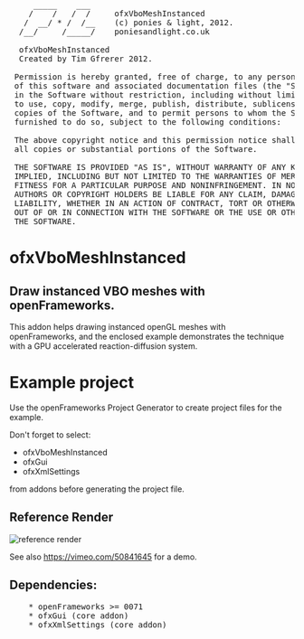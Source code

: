 <pre>
     _____    ___     
    /    /   /  /     ofxVboMeshInstanced
   /  __/ * /  /__    (c) ponies & light, 2012. 
  /__/     /_____/    poniesandlight.co.uk

  ofxVboMeshInstanced
  Created by Tim Gfrerer 2012.
  
 Permission is hereby granted, free of charge, to any person obtaining a copy
 of this software and associated documentation files (the "Software"), to deal
 in the Software without restriction, including without limitation the rights
 to use, copy, modify, merge, publish, distribute, sublicense, and/or sell
 copies of the Software, and to permit persons to whom the Software is
 furnished to do so, subject to the following conditions:
 
 The above copyright notice and this permission notice shall be included in
 all copies or substantial portions of the Software.
 
 THE SOFTWARE IS PROVIDED "AS IS", WITHOUT WARRANTY OF ANY KIND, EXPRESS OR
 IMPLIED, INCLUDING BUT NOT LIMITED TO THE WARRANTIES OF MERCHANTABILITY,
 FITNESS FOR A PARTICULAR PURPOSE AND NONINFRINGEMENT. IN NO EVENT SHALL THE
 AUTHORS OR COPYRIGHT HOLDERS BE LIABLE FOR ANY CLAIM, DAMAGES OR OTHER
 LIABILITY, WHETHER IN AN ACTION OF CONTRACT, TORT OR OTHERWISE, ARISING FROM,
 OUT OF OR IN CONNECTION WITH THE SOFTWARE OR THE USE OR OTHER DEALINGS IN
 THE SOFTWARE.
</pre>


# ofxVboMeshInstanced

## Draw instanced VBO meshes with openFrameworks.

This addon helps drawing instanced openGL meshes with openFrameworks, and
the enclosed example demonstrates the technique with a GPU accelerated 
reaction-diffusion system. 

# Example project

Use the openFrameworks Project Generator to create project files for the example.

Don't forget to select:

* ofxVboMeshInstanced
* ofxGui
* ofxXmlSettings

from addons before generating the project file.

## Reference Render

![reference render](http://poniesandlight.co.uk/img/boxes_teaser.jpg)

See also https://vimeo.com/50841645 for a demo.

## Dependencies:

<pre>
	* openFrameworks >= 0071
	* ofxGui (core addon)
	* ofxXmlSettings (core addon)
</pre>